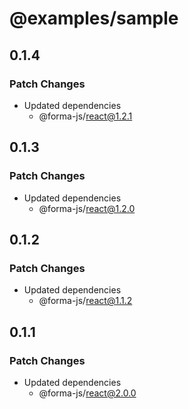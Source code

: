 # @examples/sample

## 0.1.4

### Patch Changes

- Updated dependencies
  - @forma-js/react@1.2.1

## 0.1.3

### Patch Changes

- Updated dependencies
  - @forma-js/react@1.2.0

## 0.1.2

### Patch Changes

- Updated dependencies
  - @forma-js/react@1.1.2

## 0.1.1

### Patch Changes

- Updated dependencies
  - @forma-js/react@2.0.0
